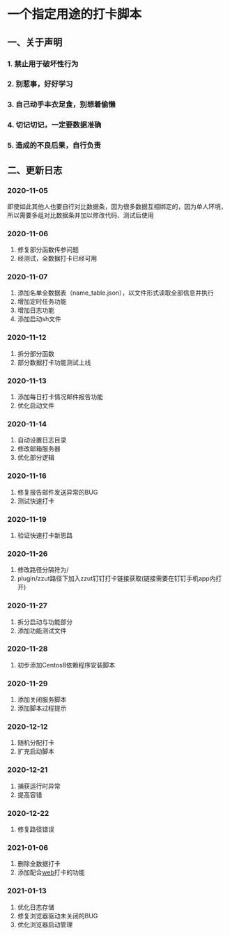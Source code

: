 # 一个指定用途的打卡脚本

## 一、关于声明

### 1. 禁止用于破坏性行为

### 2. 别惹事，好好学习

### 3. 自己动手丰衣足食，别想着偷懒

### 4. 切记切记，一定要数据准确

### 5. 造成的不良后果，自行负责

## 二、更新日志

### 2020-11-05

即使如此其他人也要自行对比数据条，因为很多数据互相绑定的，因为单人环境，所以需要多组对比数据条并加以修改代码、测试后使用

### 2020-11-06

1. 修复部分函数传参问题
2. 经测试，全数据打卡已经可用

### 2020-11-07

1. 添加名单全数据表（name_table.json），以文件形式读取全部信息并执行
2. 增加定时任务功能
3. 增加日志功能
4. 添加启动sh文件

### 2020-11-12

1. 拆分部分函数
2. 部分数据打卡功能测试上线

### 2020-11-13

1. 添加每日打卡情况邮件报告功能
2. 优化启动文件

### 2020-11-14

1. 自动设置日志目录
2. 修改邮箱服务器
3. 优化部分逻辑

### 2020-11-16

1. 修复报告邮件发送异常的BUG
2. 测试快速打卡

### 2020-11-19

1. 验证快速打卡新思路

### 2020-11-26

1. 修改路径分隔符为/
2. plugin/zzut路径下加入zzut钉钉打卡链接获取(链接需要在钉钉手机app内打开)

### 2020-11-27

1. 拆分启动与功能部分
2. 添加功能测试文件

### 2020-11-28

1. 初步添加Centos8依赖程序安装脚本

### 2020-11-29

1. 添加关闭服务脚本
2. 添加脚本过程提示

### 2020-12-12

1. 随机分配打卡
2. 扩充启动脚本

### 2020-12-21

1. 捕获运行时异常
2. 提高容错

### 2020-12-22

1. 修复路径错误

### 2021-01-06

1. 删除全数据打卡
2. 添加配合[web]((https://github.com/WindSnowLi/PunchCardWeb))打卡的功能

### 2021-01-13

1. 优化日志存储
2. 修复浏览器驱动未关闭的BUG
3. 优化浏览器启动管理
